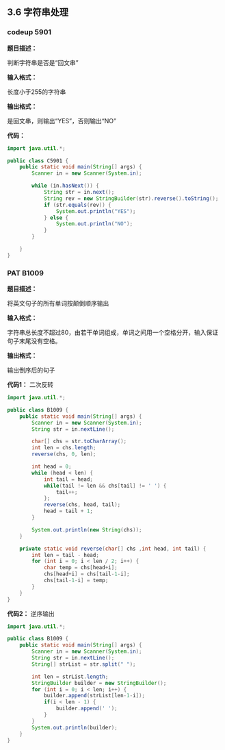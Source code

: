 ## 3.6 字符串处理

### codeup 5901

**题目描述：**

判断字符串是否是“回文串”

**输入格式：**

长度小于255的字符串

**输出格式：**

是回文串，则输出“YES”，否则输出“NO”

**代码：**

```java
import java.util.*;

public class C5901 {
    public static void main(String[] args) {
        Scanner in = new Scanner(System.in);

        while (in.hasNext()) {
            String str = in.next();
            String rev = new StringBuilder(str).reverse().toString();
            if (str.equals(rev)) {
                System.out.println("YES");
            } else {
                System.out.println("NO");
            }
        }

    }
}

```



### PAT B1009

**题目描述：**

将英文句子的所有单词按颠倒顺序输出

**输入格式：**

字符串总长度不超过80，由若干单词组成，单词之间用一个空格分开，输入保证句子末尾没有空格。

**输出格式：**

输出倒序后的句子

**代码1：** 二次反转

```java
import java.util.*;

public class B1009 {
    public static void main(String[] args) {
        Scanner in = new Scanner(System.in);
        String str = in.nextLine();

        char[] chs = str.toCharArray();
        int len = chs.length;
        reverse(chs, 0, len);

        int head = 0;
        while (head < len) {
            int tail = head;
            while(tail != len && chs[tail] != ' ') {
                tail++;
            };
            reverse(chs, head, tail);
            head = tail + 1;
        }

        System.out.println(new String(chs));
    }

    private static void reverse(char[] chs ,int head, int tail) {
        int len = tail - head;
        for (int i = 0; i < len / 2; i++) {
            char temp = chs[head+i];
            chs[head+i] = chs[tail-1-i];
            chs[tail-1-i] = temp;
        }
    }
}
```

**代码2：** 逆序输出

```java
import java.util.*;

public class B1009 {
    public static void main(String[] args) {
        Scanner in = new Scanner(System.in);
        String str = in.nextLine();
        String[] strList = str.split(" ");

        int len = strList.length;
        StringBuilder builder = new StringBuilder();
        for (int i = 0; i < len; i++) {
            builder.append(strList[len-1-i]);
            if(i < len - 1) {
                builder.append(' ');
            }
        }
        System.out.println(builder);
    }
}
```

